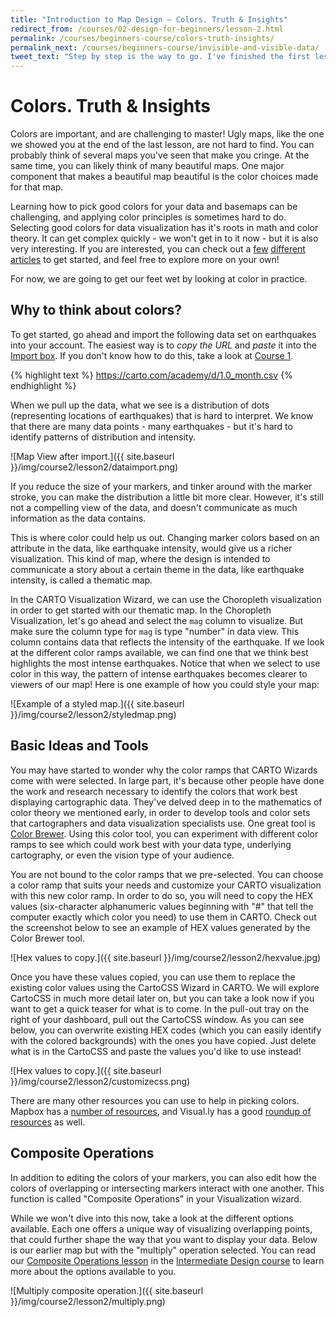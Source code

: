 ```yaml
---
title: "Introduction to Map Design — Colors. Truth & Insights"
redirect_from: /courses/02-design-for-beginners/lesson-2.html
permalink: /courses/beginners-course/colors-truth-insights/
permalink_next: /courses/beginners-course/invisible-and-visible-data/
tweet_text: "Step by step is the way to go. I've finished the first lesson of the map academy. Check it out"
---
```

# Colors. Truth & Insights

Colors are important, and are challenging to master! Ugly maps, like the one we showed you at the end of the last lesson, are not hard to find. You can probably think of several maps you've seen that make you cringe. At the same time, you can likely think of many beautiful maps. One major component that makes a beautiful map beautiful is the color choices made for that map.

Learning how to pick good colors for your data and basemaps can be challenging, and applying color principles is sometimes hard to do. Selecting good colors for data visualization has it's roots in math and color theory. It can get complex quickly - we won't get in to it now - but it is also very interesting. If you are interested, you can check out a [few](http://www.gretchenpeterson.com/blog/create-color-schemes-in-maps-using-color-theory/) [different](http://datadrivenjournalism.net/resources/colour_theory_and_mapping) [articles](http://blog.visual.ly/subtleties-of-color/) to get started, and feel free to explore more on your own!

For now, we are going to get our feet wet by looking at color in practice.


## Why to think about colors?

To get started, go ahead and import the following data set on earthquakes into your account. The easiest way is to _copy the URL_ and _paste_ it into the [Import box](https://carto.com/docs/cartodb-editor/datasets/#connect-dataset). If you don't know how to do this, take a look at [Course 1](/courses/beginners-course/).

{% highlight text %}
https://carto.com/academy/d/1.0_month.csv
{% endhighlight %}

When we pull up the data, what we see is a distribution of dots (representing locations of earthquakes) that is hard to interpret. We know that there are many data points - many earthquakes - but it's hard to identify patterns of distribution and intensity.

![Map View after import.]({{ site.baseurl }}/img/course2/lesson2/dataimport.png)

If you reduce the size of your markers, and tinker around with the marker stroke, you can make the distribution a little bit more clear. However, it's still not a compelling view of the data, and doesn't communicate as much information as the data contains.

This is where color could help us out. Changing marker colors based on an attribute in the data, like earthquake intensity, would give us a richer visualization. This kind of map, where the design is intended to communicate a story about a certain theme in the data, like earthquake intensity, is called a thematic map.

In the CARTO Visualization Wizard, we can use the Choropleth visualization in order to get started with our thematic map. In the Choropleth Visualization, let's go ahead and select the `mag` column to visualize. But make sure the column type for `mag` is type "number" in data view. This column contains data that reflects the intensity of the earthquake. If we look at the different color ramps available, we can find one that we think best highlights the most intense earthquakes. Notice that when we select to use color in this way, the pattern of intense earthquakes becomes clearer to viewers of our map! Here is one example of how you could style your map:

![Example of a styled map.]({{ site.baseurl }}/img/course2/lesson2/styledmap.png)


## Basic Ideas and Tools

You may have started to wonder why the color ramps that CARTO Wizards come with were selected. In large part, it's because other people have done the work and research necessary to identify the colors that work best displaying cartographic data. They've delved deep in to the mathematics of color theory we mentioned early, in order to develop tools and color sets that cartographers and data visualization specialists use. One great tool is [Color Brewer](http://colorbrewer2.org/). Using this color tool, you can experiment with different color ramps to see which could work best with your data type, underlying cartography, or even the vision type of your audience.

You are not bound to the color ramps that we pre-selected. You can choose a color ramp that suits your needs and customize your CARTO visualization with this new color ramp. In order to do so, you will need to copy the HEX values (six-character alphanumeric values beginning with "#" that tell the computer exactly which color you need) to use them in CARTO. Check out the screenshot below to see an example of HEX values generated by the Color Brewer tool.

![Hex values to copy.]({{ site.baseurl }}/img/course2/lesson2/hexvalue.jpg)

Once you have these values copied, you can use them to replace the existing color values using the CartoCSS Wizard in CARTO. We will explore CartoCSS in much more detail later on, but you can take a  look now if you want to get a quick teaser for what is to come. In the pull-out tray on the right of your dashboard, pull out the CartoCSS window. As you can see below, you can overwrite existing HEX codes (which you can easily identify with the colored backgrounds) with the ones you have copied. Just delete what is in the CartoCSS and paste the values you'd like to use instead!

![Hex values to copy.]({{ site.baseurl }}/img/course2/lesson2/customizecss.png)

There are many other resources you can use to help in picking colors. Mapbox has a [number of resources](https://www.mapbox.com/tilemill/docs/guides/tips-for-color/), and Visual.ly has a good [roundup of resources](https://blog.visual.ly/subtleties-of-color-references-and-resources-for-visualization-professionals/) as well.


## Composite Operations

In addition to editing the colors of your markers, you can also edit how the colors of overlapping or intersecting markers interact with one another. This function is called "Composite Operations" in your Visualization wizard.

While we won't dive into this now, take a look at the different options available. Each one offers a unique way of visualizing overlapping points, that could further shape the way that you want to display your data. Below is our earlier map but with the "multiply" operation selected. You can read our [Composite Operations lesson](https://carto.com/academy/courses/intermediate-design/use-composite-operations/) in the [Intermediate Design course](https://carto.com/academy/courses/intermediate-design/) to learn more about the options available to you.

![Multiply composite operation.]({{ site.baseurl }}/img/course2/lesson2/multiply.png)
